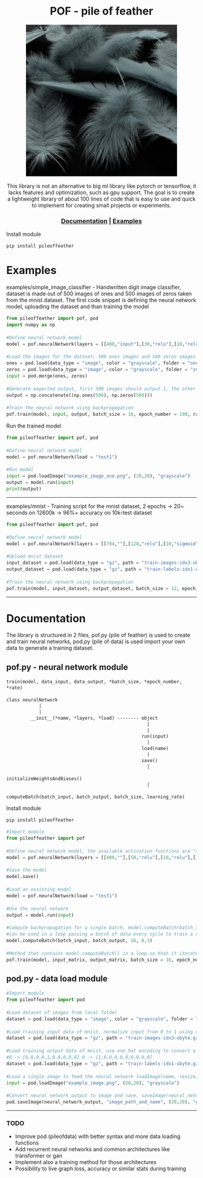 <div align="center">
<h1>POF - pile of feather</h1>
<img src="https://github.com/usedToBeTomas/pile-of-feather/blob/main/images/pof.png" width="400" height="400" />

This library is not an alternative to big ml library like pytorch or tensorflow, it lacks features and optimization, such as gpu support. The goal is to create a lightweight library of about 100 lines of code that is easy to use and quick to implement for creating small projects or experiments.

<h3>

[Documentation](https://github.com/usedToBeTomas/pile-of-feather#documentation) | [Examples](https://github.com/usedToBeTomas/pile-of-feather#examples)

</h3>

</div>

Install module
```cmd
pip install pileoffeather
```
# Examples
examples/simple_image_classifier - Handwritten digit image classifier, dataset is made out of 500 images of ones and 500 images of zeros taken from the mnist dataset. The first code snippet is defining the neural network model, uploading the dataset and than training the model
```python
from pileoffeather import pof, pod
import numpy as np

#Define neural network model
model = pof.neuralNetwork(layers = [[400,"input"],[30,"relu"],[10,"relu"],[1,"sigmoid"]], name = "test1")

#Load the images for the dataset, 500 ones images and 500 zeros images
ones = pod.load(data_type = "image", color = "grayscale", folder = "ones", resize = (20,20))
zeros = pod.load(data_type = "image", color = "grayscale", folder = "zeros", resize = (20,20))
input = pod.merge(ones, zeros)

#Generate expected output, first 500 images should output 1, the other 500 0
output = np.concatenate((np.ones(500), np.zeros(500)))

#Train the neural network using backpropagation
pof.train(model, input, output, batch_size = 16, epoch_number = 100, rate = 0.6)
```
Run the trained model
```python
from pileoffeather import pof, pod

#Define neural network model
model = pof.neuralNetwork(load = "test1")

#Run model
input = pod.loadImage("example_image_one.png", (20,20), "grayscale")
output = model.run(input)
print(output)
```

---

examples/mnist - Training script for the mnist dataset, 2 epochs -> 20~ seconds on 12600k -> 96%+ accuracy on 10k-test dataset
```python
from pileoffeather import pof, pod

#Define neural network model
model = pof.neuralNetwork(layers = [[784,""],[128,"relu"],[10,"sigmoid"]], name = "mnist")

#Upload mnist dataset
input_dataset = pod.load(data_type = "gz", path = "train-images-idx3-ubyte.gz", start_index = 16, input_number = 784, divide = 255)
output_dataset = pod.load(data_type = "gz", path = "train-labels-idx1-ubyte.gz", start_index = 8, one_hot = 10)

#Train the neural network using backpropagation
pof.train(model, input_dataset, output_dataset, batch_size = 12, epoch_number = 2, rate = 1)
```

---

# Documentation
The library is structured in 2 files, pof.py (pile of feather) is used to create and train neural networks, pod.py (pile of data) is used import your own data to generate a training dataset.
## pof.py - neural network module
```
train(model, data_input, data_output, *batch_size, *epoch_number, *rate)

class neuralNetwork
            |
            |
         __init__(*name, *layers, *load) -------- object
                                                    |
                                                    |
                                                  run(input)
                                                    |
                                                  load(name)
                                                    |
                                                  save()
                                                    |
                                                  initializeWeightsAndBiases()
                                                    |
                                                  computeBatch(batch_input, batch_output, batch_size, learning_rate)
```
Install module
```cmd
pip install pileoffeather
```

```python
#Import module
from pileoffeather import pof

#Define neural network model, the available activation functions are "sigmoid","relu","leakyRelu"
model = pof.neuralNetwork(layers = [[400,""],[50,"relu"],[10,"relu"],[1,"sigmoid"]], name = "test1")

#Save the model
model.save()

#Load an exsisting model
model = pof.neuralNetwork(load = "test1")

#Use the neural network
output = model.run(input)

#Compute backpropagation for a single batch, model.computeBatch(batch_input, batch_output, batch_size, learning_rate)
#can be used in a loop passing a batch of data every cycle to train a neural network
model.computeBatch(batch_input, batch_output, 16, 0.3)

#Method that contains model.computeBatch() in a loop so that it iterates over all the dataset for n epochs
pof.train(model, input_matrix, output_matrix, batch_size = 16, epoch_number = 100, rate = 0.03)
```

## pod.py - data load module

```python
#Import module
from pileoffeather import pod

#Load dataset of images from local folder
dataset = pod.load(data_type = "image", color = "grayscale", folder = "folder_name_containing_all_images", resize = (20,20))

#Load training input data of mnist, normalize input from 0 to 1 using divide = 255
dataset = pod.load(data_type = "gz", path = "train-images-idx3-ubyte.gz", start_index = 16, input_number = 784, divide = 255)

#Load training output data of mnist, use one_hot encoding to convert a decimal number to an array (pass total number of classes as parameter)
#4 -> [0,0,0,0,1,0,0,0,0,0] 0 -> [1,0,0,0,0,0,0,0,0,0]
dataset = pod.load(data_type = "gz", path = "train-labels-idx1-ubyte.gz", start_index = 8, one_hot = 10)

#Load a single image to feed the neural network loadImage(name, resize, color)
input = pod.loadImage("example_image.png", (20,20), "grayscale")

#Convert neural network output to image and save, saveImage(neural_network_output, image_path, resize, color)
pod.saveImage(neural_network_output, "image_path_and_name", (20,20), "grayscale")
```

---

### TODO
- Improve pod (pileofdata) with better syntax and more data loading functions
- Add recurrent neural networks and common architectures like transformer or gan
- Implement also a training method for those architectures
- Possibility to live graph loss, accuracy or similar stats during training
